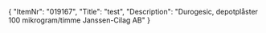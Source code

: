 {
  "ItemNr": "019167",
  "Title": "test",
  "Description": "Durogesic, depotplåster 100 mikrogram/timme Janssen-Cilag AB"
}